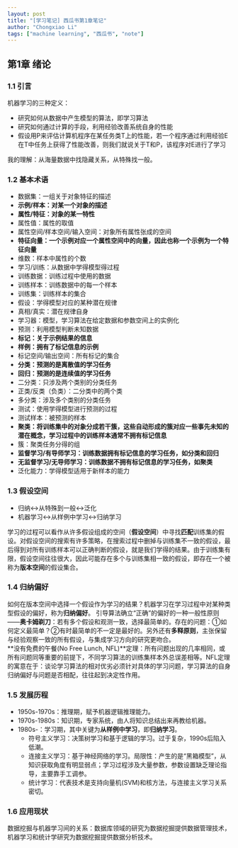 ```yaml
---
layout: post
title: "[学习笔记] 西瓜书第1章笔记"
author: "Chongxiao Li"
tags: ["machine learning", "西瓜书", "note"]
---
```


## 第1章 绪论

### 1.1 引言
机器学习的三种定义：
- 研究如何从数据中产生模型的算法，即学习算法
- 研究如何通过计算的手段，利用经验改善系统自身的性能
- 假设用P来评估计算机程序在某任务类T上的性能，若一个程序通过利用经验E在T中任务上获得了性能改善，则我们就说关于T和P，该程序对E进行了学习  

我的理解：从海量数据中找隐藏关系，从特殊找一般。

### 1.2 基本术语
- 数据集：一组关于对象特征的描述
- **示例/样本：对某一个对象的描述**
- **属性/特征：对象的某一特性**
- 属性值：属性的取值
- 属性空间/样本空间/输入空间：对象所有属性张成的空间
- **特征向量：一个示例对应一个属性空间中的向量，因此也称一个示例为一个特征向量**
- 维数：样本中属性的个数
- 学习/训练：从数据中学得模型得过程
- 训练数据：训练过程中使用的数据
- 训练样本：训练数据中的每一个样本
- 训练集：训练样本的集合
- 假设：学得模型对应的某种潜在规律
- 真相/真实：潜在规律自身
- 学习器：模型，学习算法在给定数据和参数空间上的实例化
- 预测：利用模型判断未知数据
- **标记：关于示例结果的信息**
- **样例：拥有了标记信息的示例**
- 标记空间/输出空间：所有标记的集合
- **分类：预测的是离散值的学习任务**
- **回归：预测的是连续值的学习任务**
- 二分类：只涉及两个类别的分类任务
- 正类/反类（负类）：二分类中的两个类
- 多分类：涉及多个类别的分类任务
- 测试：使用学得模型进行预测的过程
- 测试样本：被预测的样本
- **聚类：将训练集中的对象分成若干簇，这些自动形成的簇对应一些事先未知的潜在概念，学习过程中的训练样本通常不拥有标记信息**
- 簇：聚类任务分得的组
- **监督学习/有导师学习：训练数据拥有标记信息的学习任务，如分类和回归**
- **无监督学习/无导师学习：训练数据不拥有标记信息的学习任务，如聚类**
- 泛化能力：学得模型适用于新样本的能力

### 1.3 假设空间
- 归纳↔从特殊到一般↔泛化  
- 机器学习↔从样例中学习↔归纳学习  

学习的过程可以看作从许多假设组成的空间（**假设空间**）中寻找**匹配**训练集的假设。对假设空间的搜索有许多策略，在搜索过程中删掉与训练集不一致的假设，最后得到对所有训练样本可以正确判断的假设，就是我们学得的结果。由于训练集有限，假设空间往往很大，因此可能存在多个与训练集相一致的假设，即存在一个被称为**版本空间**的假设集合。

### 1.4 归纳偏好
如何在版本空间中选择一个假设作为学习的结果？机器学习在学习过程中对某种类型假设的偏好，称为**归纳偏好**。 
引导算法确立“正确”的偏好的一种一般性原则——**奥卡姆剃刀**：若有多个假设和观测一致，选择最简单的。存在的问题：①如何定义最简单？②有时最简单的不一定是最好的。另外还有**多释原则**，主张保留与经验观察一致的所有假设，与集成学习方向的研究更吻合。  
**没有免费的午餐(No Free Lunch, NFL)**定理：所有问题出现的几率相同，或所有问题同等重要的前提下，不同学习算法的训练集样本外总误差相等。NFL定理的寓意在于：谈论学习算法的相对优劣必须针对具体的学习问题，学习算法的自身归纳偏好与问题是否相配，往往起到决定性作用。

### 1.5 发展历程
- 1950s-1970s：推理期，赋予机器逻辑推理能力。
- 1970s-1980s：知识期，专家系统，由人将知识总结出来再教给机器。
- 1980s-：学习期，其中关键为**从样例中学习**，即**归纳学习**。
  - 符号主义学习：决策树学习和基于逻辑的学习。过于复杂，1990s后陷入低潮。
  - 连接主义学习：基于神经网络的学习。局限性：产生的是“黑箱模型”，从知识获取角度有明显弱点；学习过程涉及大量参数，参数设置缺乏理论指导，主要靠手工调参。
  - 统计学习：代表技术是支持向量机(SVM)和核方法，与连接主义学习关系密切。

### 1.6 应用现状
数据挖掘与机器学习间的关系：数据库领域的研究为数据挖掘提供数据管理技术，机器学习和统计学研究为数据挖掘提供数据分析技术。 

